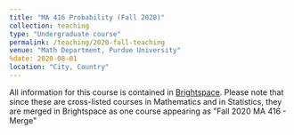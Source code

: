 ```yaml
---
title: "MA 416 Probability (Fall 2020)"
collection: teaching
type: "Undergraduate course"
permalink: /teaching/2020-fall-teaching
venue: "Math Department, Purdue University"
%date: 2020-08-01
location: "City, Country"
---
```


All information for this course is contained in [Brightspace](https://purdue.brightspace.com/d2l/login). Please note that since these are cross-listed courses in Mathematics and in Statistics, they are merged in Brightspace as one course appearing as "Fall 2020 MA 416 - Merge"  
